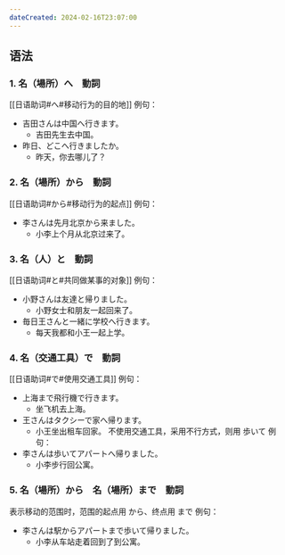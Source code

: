 ```yaml
---
dateCreated: 2024-02-16T23:07:00
---
```

## 语法
### 1. 名（場所）へ　動詞
[[日语助词#へ#移动行为的目的地]]
例句：
- 吉田さんは中国へ行きます。
	- 吉田先生去中国。
- 昨日、どこへ行きましたか。
	- 昨天，你去哪儿了？
### 2. 名（場所）から　動詞
[[日语助词#から#移动行为的起点]]
例句：
- 李さんは先月北京から来ました。
	- 小李上个月从北京过来了。
### 3. 名（人）と　動詞
[[日语助词#と#共同做某事的对象]]
例句：
- 小野さんは友達と帰りました。
	- 小野女士和朋友一起回来了。
- 毎日王さんと一緒に学校へ行きます。
	- 每天我都和小王一起上学。
### 4. 名（交通工具）で　動詞
[[日语助词#で#使用交通工具]]
例句：
- 上海まで飛行機で行きます。
	- 坐飞机去上海。
- 王さんはタクシーで家へ帰ります。
	- 小王坐出租车回家。
不使用交通工具，采用不行方式，则用 歩いて
例句：
- 李さんは歩いてアパートへ帰りました。
	- 小李步行回公寓。
### 5. 名（場所）から　名（場所）まで　動詞
表示移动的范围时，范围的起点用 から、终点用 まで
例句：
- 李さんは駅からアパートまで歩いて帰りました。
	- 小李从车站走着回到了到公寓。
